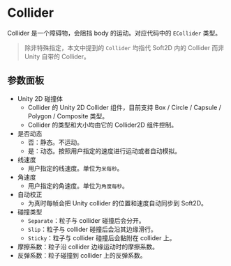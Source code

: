 # Collider
Collider 是一个障碍物，会阻挡 body 的运动。对应代码中的 `ECollider` 类型。

> 除非特殊指定，本文中提到的 `Collider` 均指代 Soft2D 内的 Collider 而非 Unity 自带的 Collider。

## 参数面板
- Unity 2D 碰撞体
  - Collider 的 Unity 2D Collider 组件，目前支持 Box / Circle / Capsule / Polygon / Composite 类型。
  - Collider 的类型和大小均由它的 Collider2D 组件控制。
- 是否动态
  - 否：静态。不运动。
  - 是：动态。按照用户指定的速度进行运动或者自动模拟。
- 线速度
  - 用户指定的线速度。单位为`米每秒`。
- 角速度
  - 用户指定的角速度。单位为`角度每秒`。
- 自动校正
  - 为真时每帧会把 Unity collider 的位置和速度自动同步到 Soft2D。
- 碰撞类型
  - `Separate`：粒子与 collider 碰撞后会分开。
  - `Slip`：粒子与 collider 碰撞后会沿其边缘滑行。
  - `Sticky`：粒子与 collider 碰撞后会黏附在 collider 上。
- 摩擦系数：粒子沿 collider 边缘运动时的摩擦系数。
- 反弹系数：粒子碰撞到 collider 上的反弹系数。

